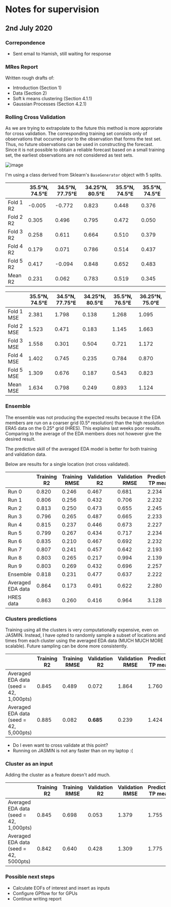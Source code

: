 # Notes for supervision

## 2nd July 2020

### Correpondence

* Sent email to Hamish, still waiting for response

### MRes Report

Written rough drafts of:

* Introduction (Section 1)
* Data (Section 2)
* Soft k means clustering (Section 4.1.1)
* Gaussian Processes (Section 4.2.1)

### Rolling Cross Validation

As we are trying to extrapolate to the future this method is more approriate for cross validation. The corresponding training set consists only of observations that occurred prior to the observation that forms the test set. Thus, no future observations can be used in constructing the forecast. Since it is not possible to obtain a reliable forecast based on a small training set, the earliest observations are not considered as test sets.

![image](https://dl.dropboxusercontent.com/s/jlkm3ejx3v3rexb/fXZ6k.png?dl=0)

I'm using a class derived from Sklearn's `BaseGenerator` object with 5 splits.

|               | 35.5°N, 74.5°E | 34.5°N, 77.75°E | 34.25°N, 80.5°E | 35.5°N, 74.5°E | 35.5°N, 74.5°E |
| ------------- | -------------- | -------------- | -------------- | -------------- | -------------- |
| Fold 1 R2  | -0.005| -0.772| 0.823 | 0.448 | 0.376 |
| Fold 2 R2  | 0.305 | 0.496 | 0.795 | 0.472 | 0.050 |
| Fold 3 R2  | 0.258 | 0.611 | 0.664 | 0.510 | 0.379 |
| Fold 4 R2  | 0.179 | 0.071 | 0.786 | 0.514 | 0.437 |
| Fold 5 R2  | 0.417 | -0.094| 0.848 | 0.652 | 0.483 |
| Mean R2    | 0.231 | 0.062 | 0.783 | 0.519 | 0.345 |

|               | 35.5°N, 74.5°E | 34.5°N, 77.75°E | 34.25°N, 80.5°E | 35.5°N, 76.5°E | 36.25°N, 75.0°E |
| ------------- | -------------- | -------------- | -------------- | -------------- | -------------- |
| Fold 1 MSE | 2.381 | 1.798 | 0.138 | 1.268 | 1.095 |
| Fold 2 MSE | 1.523 | 0.471 | 0.183 | 1.145 | 1.663 |
| Fold 3 MSE | 1.558 | 0.301 | 0.504 | 0.721 | 1.172 |
| Fold 4 MSE | 1.402 | 0.745 | 0.235 | 0.784 | 0.870 |
| Fold 5 MSE | 1.309 | 0.676 | 0.187 | 0.543 | 0.823 |
| Mean MSE   | 1.634 | 0.798 | 0.249 | 0.893 | 1.124 |

### Ensemble

The ensemble was not producing the expected results because it the EDA members are run on a coarser grid (0.5° resolution) than the high resolution ERA5 data on the 0.25° grid (HRES). This explains last weeks poor results. Comparing to the average of the EDA members does not however give the desired result.

The predictive skill of the averaged EDA model is better for both training and validation data.

Below are results for a single location (not cross validated).

|               | Training R2 | Training RMSE | Validation R2 | Validation RMSE | Predicted TP mean | Predicted TP std |
| ------------- | ----------- | ------------- | ------------- | --------------- | ----------------- | ---------------- |
| Run 0 | 0.820 | 0.246 | 0.467 | 0.681 | 2.234 | 0.711 |
| Run 1 | 0.806 | 0.256 | 0.432 | 0.706 | 2.232 | 0.648 |
| Run 2 | 0.813 | 0.250 | 0.473 | 0.655 | 2.245 | 0.711 |
| Run 3 | 0.796 | 0.265 | 0.487 | 0.665 | 2.233 | 0.648 |
| Run 4 | 0.815 | 0.237 | 0.446 | 0.673 | 2.227 | 0.689 |
| Run 5 | 0.799 | 0.267 | 0.434 | 0.717 | 2.234 | 0.658 |
| Run 6 | 0.835 | 0.210 | 0.467 | 0.692 | 2.232 | 0.653 |
| Run 7 | 0.807 | 0.241 | 0.457 | 0.642 | 2.193 | 0.663 |
| Run 8 | 0.803 | 0.265 | 0.217 | 0.994 | 2.139 | 0.984 |
| Run 9 | 0.803 | 0.269 | 0.432 | 0.696 | 2.257 | 0.733 |
| Ensemble | 0.818 | 0.231 | 0.477 | 0.637 | 2.222 | 0.709 |
| Averaged EDA data |  0.864 | 0.173 | 0.491 | 0.622 | 2.280 | 0.691 |
| HRES data | 0.863 | 0.260 | 0.416 | 0.964 | 3.128 | 0.992 |

### Clusters predictions

Training using all the clusters is very computationally expensive, even on JASMIN. Instead, I have opted to randomly sample a subset of locations and times from each cluster using the averaged EDA data (MUCH MUCH MORE scalable). Future sampling can be done more consistently.

|               | Training R2 | Training RMSE | Validation R2 | Validation RMSE | Predicted TP mean | Predicted TP std |
| ------------- | ----------- | ------------- | ------------- | --------------- | ----------------- | ---------------- |
| Averaged EDA data (seed = 42, 1,000pts) | 0.845 | 0.489 | 0.072 | 1.864 | 1.760 | 2.418 |
| Averaged EDA data (seed = 42, 5,000pts) | 0.885 | 0.082 | __0.685__ | 0.239 | 1.424 | 0.255 |

* Do I even want to cross validate at this point?
* Running on JASMIN is not any faster than on my laptop :(

### Cluster as an input

Adding the cluster as a feature doesn't add much.

|               | Training R2 | Training RMSE | Validation R2 | Validation RMSE | Predicted TP mean | Predicted TP std |
| ------------- | ----------- | ------------- | ------------- | --------------- | ----------------- | ---------------- |
| Averaged EDA data (seed = 42, 1,000pts) | 0.845 | 0.698 | 0.053 | 1.379 | 1.755 | 2.425 |
| Averaged EDA data (seed = 42, 5000pts) | 0.842 | 0.640 | 0.428 | 1.309 | 1.775 | 2.392 |

### Possible next steps

* Calculate EOFs of interest and insert as inputs
* Configure GPflow for for GPUs
* Continue writing report
